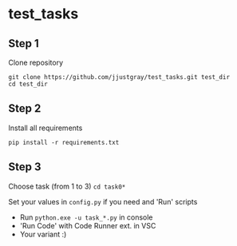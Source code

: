 # test_tasks

## Step 1
Clone repository
```
git clone https://github.com/jjustgray/test_tasks.git test_dir
cd test_dir
```

## Step 2
Install all requirements
```
pip install -r requirements.txt
```

## Step 3
Choose task (from 1 to 3)
``` cd task0* ```

Set your values in ```config.py``` 
if you need and 'Run' scripts

- Run ```python.exe -u task_*.py``` in console
- 'Run Code' with Code Runner ext. in VSC
- Your variant :)
